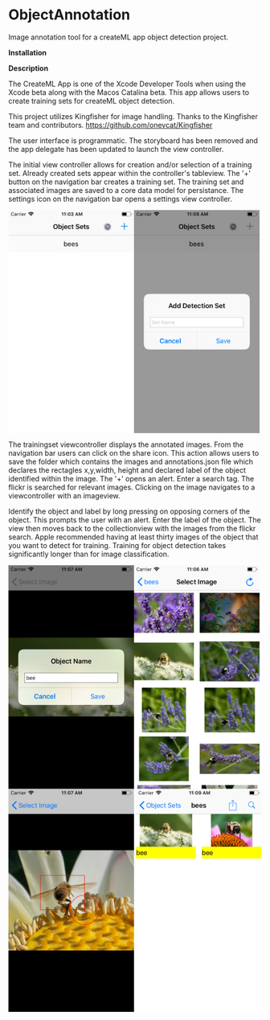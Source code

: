 # ObjectAnnotation
Image annotation tool for a createML app object detection project.

<b>Installation</b>

<b>Description</b>

The CreateML App is one of the Xcode Developer Tools when using the Xcode beta along with the Macos Catalina beta. This app allows users to create training sets for createML object detection. 

This project utilizes Kingfisher for image handling. Thanks to the Kingfisher team and contributors. 
https://github.com/onevcat/Kingfisher

The user interface is programmatic. The storyboard has been removed and the app delegate has been updated to launch the view controller.

The initial view controller allows for creation and/or selection of a training set. Already created sets appear within the controller's tableview. The '+' button on the navigation bar creates a training set. The training set and associated images are saved to a core data model for persistance. The settings icon on the navigation bar opens a settings view controller. 
<p>
<img align="left" width="250" src="https://github.com/david-p-lang/ObjectAnnotation/blob/master/images/TrainingSetList.png">
<img align="center" width="250" src="https://github.com/david-p-lang/ObjectAnnotation/blob/master/images/AddSet.png">
<p>

The trainingset viewcontroller displays the annotated images. From the navigation bar users can click on the share icon. This action allows users to save the folder which contains the images and annotations.json file which declares the rectagles x,y,width, height and declared label of the object identified within the image.
The '+' opens an alert. Enter a search tag. The flickr is searched for relevant images. Clicking on the image navigates to a viewcontroller with an imageview. 

Identify the object and label by long pressing on opposing corners of the object. This prompts the user with an alert. Enter the label of the object. The view then moves back to the collectionview with the images from the flickr search. Apple recommended having at least thirty images of the object that you want to detect for training. Training for object detection takes significantly longer than for image classification.

<img align="center" width="250" src="https://github.com/david-p-lang/ObjectAnnotation/blob/master/images/ImageSelection.png">
<img align="left" width="250" src="https://github.com/david-p-lang/ObjectAnnotation/blob/master/images/AddLabel.png">

<img align="right" width="250" src="https://github.com/david-p-lang/ObjectAnnotation/blob/master/images/LabeledImages.png">
<img align="left" width="250" src="https://github.com/david-p-lang/ObjectAnnotation/blob/master/images/ObjectFrame.png">


